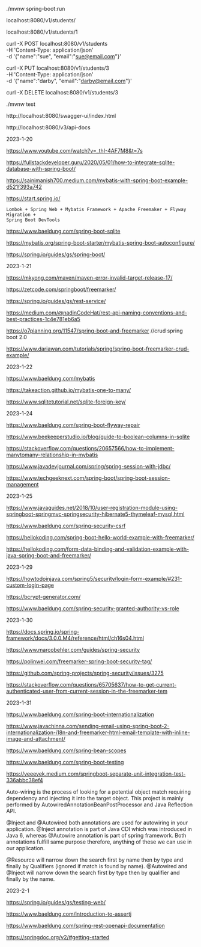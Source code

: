 ./mvnw spring-boot:run

localhost:8080/v1/students/

localhost:8080/v1/students/1

curl -X POST localhost:8080/v1/students \
-H 'Content-Type: application/json' \
-d '{"name":"sue", "email":"sue@email.com"}'

curl -X PUT localhost:8080/v1/students/3 \
-H 'Content-Type: application/json' \
-d '{"name":"darby", "email":"darby@email.com"}'

curl -X DELETE localhost:8080/v1/students/3

./mvnw test

http://localhost:8080/swagger-ui/index.html

http://localhost:8080/v3/api-docs

2023-1-20

https://www.youtube.com/watch?v=_thI-4AF7M8&t=7s

https://fullstackdeveloper.guru/2020/05/01/how-to-integrate-sqlite-database-with-spring-boot/

https://sainimanish700.medium.com/mybatis-with-spring-boot-example-d521f393a742

https://start.spring.io/

	Lombok + Spring Web + Mybatis Framework + Apache Freemaker + Flyway Migration + 
	Spring Boot DevTools

https://www.baeldung.com/spring-boot-sqlite

https://mybatis.org/spring-boot-starter/mybatis-spring-boot-autoconfigure/

https://spring.io/guides/gs/spring-boot/

2023-1-21

https://mkyong.com/maven/maven-error-invalid-target-release-17/

https://zetcode.com/springboot/freemarker/

https://spring.io/guides/gs/rest-service/

https://medium.com/@nadinCodeHat/rest-api-naming-conventions-and-best-practices-1c4e781eb6a5

https://o7planning.org/11547/spring-boot-and-freemarker  //crud spring boot 2.0

https://www.dariawan.com/tutorials/spring/spring-boot-freemarker-crud-example/

2023-1-22

https://www.baeldung.com/mybatis

https://takeaction.github.io/mybatis-one-to-many/

https://www.sqlitetutorial.net/sqlite-foreign-key/

2023-1-24

https://www.baeldung.com/spring-boot-flyway-repair

https://www.beekeeperstudio.io/blog/guide-to-boolean-columns-in-sqlite

https://stackoverflow.com/questions/20657566/how-to-implement-manytomany-relationship-in-mybatis

https://www.javadevjournal.com/spring/spring-session-with-jdbc/

https://www.techgeeknext.com/spring-boot/spring-boot-session-management

2023-1-25

https://www.javaguides.net/2018/10/user-registration-module-using-springboot-springmvc-springsecurity-hibernate5-thymeleaf-mysql.html

https://www.baeldung.com/spring-security-csrf

https://hellokoding.com/spring-boot-hello-world-example-with-freemarker/

https://hellokoding.com/form-data-binding-and-validation-example-with-java-spring-boot-and-freemarker/

2023-1-29

https://howtodoinjava.com/spring5/security/login-form-example/#231-custom-login-page

https://bcrypt-generator.com/

https://www.baeldung.com/spring-security-granted-authority-vs-role

2023-1-30

https://docs.spring.io/spring-framework/docs/3.0.0.M4/reference/html/ch16s04.html

https://www.marcobehler.com/guides/spring-security

https://polinwei.com/freemarker-spring-boot-security-tag/

https://github.com/spring-projects/spring-security/issues/3275

https://stackoverflow.com/questions/65705637/how-to-get-current-authenticated-user-from-current-session-in-the-freemarker-tem

2023-1-31

https://www.baeldung.com/spring-boot-internationalization

https://www.javachinna.com/sending-email-using-spring-boot-2-internationalization-i18n-and-freemarker-html-email-template-with-inline-image-and-attachment/

https://www.baeldung.com/spring-bean-scopes

https://www.baeldung.com/spring-boot-testing

https://veeevek.medium.com/springboot-separate-unit-integration-test-336abbc38ef4

Auto-wiring is the process of looking for a potential object match requiring dependency and injecting it into the target object. This project is mainly performed by AutowiredAnnotationBeanPostProcessor and Java Reflection API.

@Inject and @Autowired both annotations are used for autowiring in your application. @Inject annotation is part of Java CDI which was introduced in Java 6, whereas @Autowire annotation is part of spring framework. Both annotations fulfill same purpose therefore, anything of these we can use in our application.

@Resource will narrow down the search first by name then by type and finally by Qualifiers (ignored if match is found by name). @Autowired and @Inject will narrow down the search first by type then by qualifier and finally by the name.

2023-2-1

https://spring.io/guides/gs/testing-web/

https://www.baeldung.com/introduction-to-assertj

https://www.baeldung.com/spring-rest-openapi-documentation

https://springdoc.org/v2/#getting-started